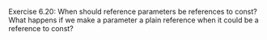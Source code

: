Exercise 6.20: When should reference parameters be references to const?
What happens if we make a parameter a plain reference when it could be a
reference to const?